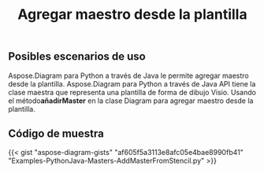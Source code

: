﻿---
title: Agregar maestro desde la plantilla
type: docs
weight: 30
url: /es/python-java/add-master-from-stencil/
description: Esta sección explica cómo agregar patrón desde la plantilla.
---
## **Posibles escenarios de uso**

 Aspose.Diagram para Python a través de Java le permite agregar maestro desde la plantilla.
Aspose.Diagram para Python a través de Java API tiene la clase maestra que representa una plantilla de forma de dibujo Visio.
Usando el método**añadirMaster** en la clase Diagram para agregar maestro desde la plantilla.

## **Código de muestra**
{{< gist "aspose-diagram-gists" "af605f5a3113e8afc05e4bae8990fb41" "Examples-PythonJava-Masters-AddMasterFromStencil.py" >}}
